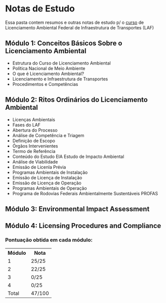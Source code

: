# Notas de Estudo

Essa pasta contem resumos e outras notas de estudo p/ o [curso](https://www.escolavirtual.gov.br/curso/919) de Licenciamento Ambiental Federal de Infraestrutura de Transportes (LAF)

## Módulo 1: Conceitos Básicos Sobre o Licenciamento Ambiental
- Estrutura do Curso de Licenciamento Ambiental
- Política Nacional de Meio Ambiente
- O que é Licenciamento Ambiental?
- Licenciamento e Infraestrutura de Transportes
- Procedimentos e Competências

## Módulo 2: Ritos Ordinários do Licenciamento Ambiental
- Licenças Ambientais
- Fases do LAF
- Abertura do Processo
- Análise de Competência e Triagem
- Definição de Escopo
- Órgãos Intervenientes
- Termo de Referência
- Conteúdo do Estudo EIA Estudo de Impacto Ambiental
- Análise de Viabilidade
- Emissão de Licenla Prévia
- Programas Ambientais de Instalação
- Emissão de Licença de Instalação
- Emissão de Licença de Operação
- Programas Ambientais de Operação
- Programa de Rodovias Federais Ambientalmente Sustentáveis PROFAS

## Módulo 3: Environmental Impact Assessment


## Módulo 4: Licensing Procedures and Compliance


### Pontuação obtida em cada módulo:

<table>
    <tr>
    <th>Módulo</th>
    <th>Nota</th>
    </tr>
    <tr>
        <td>1</td>
        <td>25/25</td>
    </tr>
    <tr>
        <td>
        2
        </td>
        <td>
        22/25
        </td>
    </tr>
    <tr>
        <td>
        3
        </td>
        <td>
        0/25
        </td>
    </tr>
    <tr>
        <td>
        4
        </td>
        <td>
        0/25
        </td>
    </tr>
    <tr>
        <td>
        Total
        </td>
        <td>
        47/100
        </td>
    </tr>
</table>